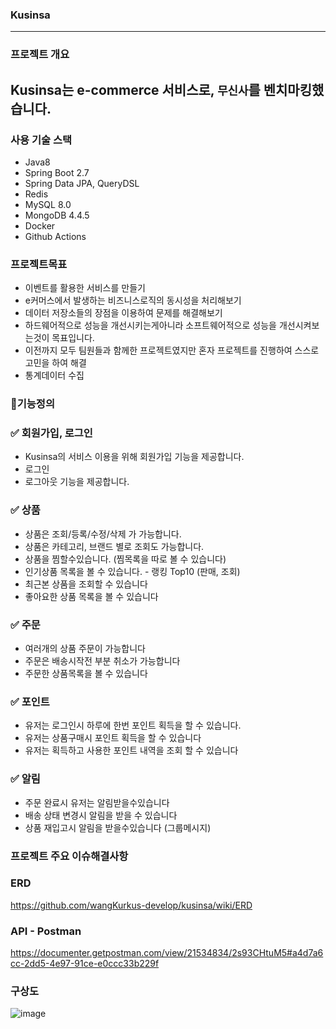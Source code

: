 ### Kusinsa
---
### 프로젝트 개요
Kusinsa는 e-commerce 서비스로, `무신사`를 벤치마킹했습니다.
---
### 사용 기술 스택
- Java8
- Spring Boot 2.7
- Spring Data JPA, QueryDSL
- Redis
- MySQL 8.0
- MongoDB 4.4.5
- Docker
- Github Actions


### 프로젝트목표
- 이벤트를 활용한 서비스를 만들기
- e커머스에서 발생하는 비즈니스로직의 동시성을 처리해보기
- 데이터 저장소들의 장점을 이용하여 문제를 해결해보기
- 하드웨어적으로 성능을 개선시키는게아니라 소프트웨어적으로 성능을 개선시켜보는것이 목표입니다.
- 이전까지 모두 팀원들과 함께한 프로젝트였지만 혼자 프로젝트를 진행하여 스스로 고민을 하여 해결
- 통계데이터 수집

### 🌈기능정의


### ✅ 회원가입, 로그인
- Kusinsa의 서비스 이용을 위해 회원가입 기능을 제공합니다.
- 로그인
- 로그아웃 기능을 제공합니다.

### ✅ 상품
- 상품은 조회/등록/수정/삭제 가 가능합니다.
- 상품은 카테고리, 브랜드 별로 조회도 가능합니다.
- 상품을 찜할수있습니다. (찜목록을 따로 볼 수 있습니다)
- 인기상품 목록을 볼 수 있습니다. - 랭킹 Top10 (판매, 조회)
- 최근본 상품을 조회할 수 있습니다
- 좋아요한 상품 목록을 볼 수 있습니다 

### ✅ 주문 
- 여러개의 상품 주문이 가능합니다
- 주문은 배송시작전 부분 취소가 가능합니다 
- 주문한 상품목록을 볼 수 있습니다

### ✅ 포인트
- 유저는 로그인시 하루에 한번 포인트 획득을 할 수 있습니다.
- 유저는 상품구매시 포인트 획득을 할 수 있습니다
- 유저는 획득하고 사용한 포인트 내역을 조회 할 수 있습니다

### ✅ 알림
- 주문 완료시 유저는 알림받을수있습니다
- 배송 상태 변경시 알림을 받을 수 있습니다
- 상품 재입고시 알림을 받을수있습니다 (그룹메시지)


### 프로젝트 주요 이슈해결사항




### ERD
<https://github.com/wangKurkus-develop/kusinsa/wiki/ERD>


### API - Postman
https://documenter.getpostman.com/view/21534834/2s93CHtuM5#a4d7a6cc-2dd5-4e97-91ce-e0ccc33b229f


### 구상도
![image](https://user-images.githubusercontent.com/79621675/221783055-f7543182-869f-4fbe-b663-5f6a0fb0e8ff.png)

